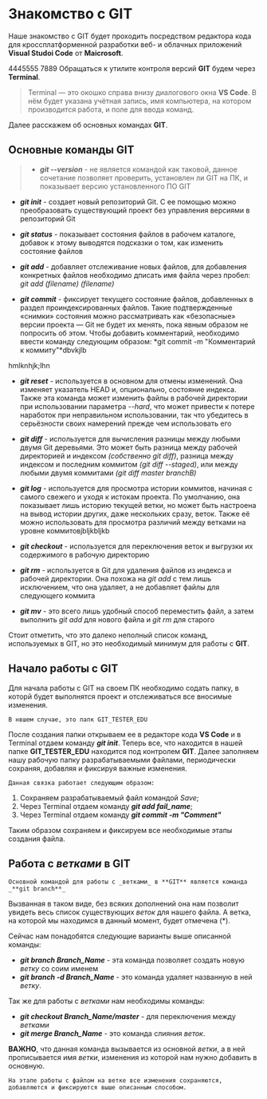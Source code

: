 # Знакомство с GIT
Наше знакомство с GIT будет проходить посредством редактора кода для кроссплатформенной разработки веб- и облачных приложений **Visual Studoi Code** от **Maicrosoft**.

4445555
7889
Обращаться к утилите контроля версий **GIT** будем через **Terminal**. 
> Terminal — это окошко справа внизу диалогового окна **VS Code**. В нём будет указана учётная запись, имя компьютера, на котором производится работа, и поле для ввода команд.

Далее расскажем об основных командах **GIT**.
## Основные команды GIT
> - _**git --version**_ - не является командой как таковой, данное сочетание позволяет проверить, установлен ли GIT на ПК, и показывает версию установленного ПО GIT

- _**git init**_ - создает новый репозиторий Git. С ее помощью можно преобразовать существующий проект без управления версиями в репозиторий Git

- _**git status**_ - показывает состояния файлов в рабочем каталоге, добавок к этому выводятся подсказки о том, как изменить состояние файлов

- _**git add**_ - добавляет отслеживание новых файлов, для добавления конкретных файлов необходимо дписать имя файла через пробел: *git add (filename) (filename)*

- _**git commit**_ - фиксирует текущего состояние файлов, добавленных в раздел проиндексированных файлов. Такие подтвержденные «снимки» состояния можно рассматривать как «безопасные» версии проекта — Git не будет их менять, пока явным образом не попросить об этом. Чтобы добавить комментарий, необходимо ввести команду следующим образом: *git commit -m "Комментарий к коммиту"*dbvkjlb

hmlknhjk;lhn

- _**git reset**_ - используется в основном для отмены изменений. Она изменяет указатель HEAD и, опционально, состояние индекса. Также эта команда может изменить файлы в рабочей директории при использовании параметра *--hard*, что может привести к потере наработок при неправильном использовании, так что убедитесь в серьёзности своих намерений прежде чем использовать его

- _**git diff**_ - используется для вычисления разницы между любыми двумя Git деревьями. Это может быть разница между рабочей директорией и индексом *(собственно git diff)*, разница между индексом и последним коммитом *(git diff --staged)*, или между любыми двумя коммитами *(git diff master branchB)*

- _**git log**_ - используется для просмотра истории коммитов, начиная с самого свежего и уходя к истокам проекта. По умолчанию, она показывает лишь историю текущей ветки, но может быть настроена на вывод истории других, даже нескольких сразу, веток. Также её можно использовать для просмотра различий между ветками на уровне коммитовjbljkbljkb

- _**git checkout**_ - используется для переключения веток и выгрузки их содержимого в рабочую директорию

- _**git rm**_ - используется в Git для удаления файлов из индекса и рабочей директории. Она похожа на *git add* с тем лишь исключением, что она удаляет, а не добавляет файлы для следующего коммита

- _**git mv**_ - это всего лишь удобный способ переместить файл, а затем выполнить *git add* для нового файла и *git rm* для старого

Стоит отметить, что это далеко неполный список команд, используемых в GIT, но это необходимый минимум для работы с **GIT**.
## Начало работы с GIT
Для начала работы с GIT на своем ПК необходимо содать папку, в которй будет выполнятся проект и отслеживаться все вносимые изменения.

    В нвшем случае, это папк GIT_TESTER_EDU

После создания папки открываем ее в редакторе кода **VS Code** и в Terminal отдаем команду _**git init**_. Теперь все, что находится в нашей папке **GIT_TESTER_EDU** находится под контролем **GIT**.
Далее заполняем нашу рабочую папку разрабатываемыми файлами, периодически сохраняя, добавляя и фиксируя важные изменения.

    Данная связка работает следующим образом:

1. Сохраняем разрабатываемый файл командой _Save_;
2. Через Terminal отдаем команду _**git add fail_name**_;
3. Через Terminal отдаем команду _**git commit -m "Comment"**_

Таким образом сохраняем и фиксируем все необходимые этапы создания файла.
## Работа с _ветками_ в GIT

    Основной командой для работы с _ветками_ в **GIT** является команда _**git branch**_

Вызванная в таком виде, без всяких дополнений она нам позволит увидеть весь список существующих _веток_ для нашего файла. А ветка, на которой мы находимся в данный момент, будет отмечена (*).

Сейчас нам понадобятся следующие варианты выше описанной команды:
- _**git branch Branch_Name**_ - эта команда позволяет создать новую _ветку_ со соим именем
- _**git branch -d Branch_Name**_ - это команда удаляет названную в ней _ветку_.

Так же для работы с _ветками_ нам необходимы команды:
- _**git checkout Branch_Name/master**_ - для переключения между _ветками_
- _**git merge Branch_Name**_ - это команда слияния _веток_.

**ВАЖНО**, что данная команда вызывается из основной _ветки_, а в ней прописывается имя _ветки_, изменения из которой нам нужно добавить в основную.

    На этапе работы с файлом на ветке все изменения сохраняются, добавляются и фиксируются выше описанным способом.

    